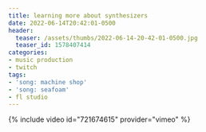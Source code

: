 ```yaml
---
title: learning more about synthesizers
date: 2022-06-14T20:42:01-0500
header:
  teaser: /assets/thumbs/2022-06-14-20-42-01-0500.jpg
  teaser_id: 1578407414
categories:
- music production
- twitch
tags:
- 'song: machine shop'
- 'song: seafoam'
- fl studio
---
```

{% include video id="721674615" provider="vimeo" %}
